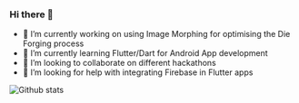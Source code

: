### Hi there 👋

<!--
**Tannybuoy/Tannybuoy** is a ✨ _special_ ✨ repository because its `README.md` (this file) appears on your GitHub profile.



- 💬 Ask me about ...
- 📫 How to reach me: ...
- 😄 Pronouns: ...
- ⚡ Fun fact: ...
-->

- 🔭 I’m currently working on using Image Morphing for optimising the Die Forging process
- 🌱 I’m currently learning Flutter/Dart for Android App development
- 👯 I’m looking to collaborate on different hackathons
- 🤔 I’m looking for help with integrating Firebase in Flutter apps

![Github stats](https://github-readme-stats.vercel.app/api?username=Tannybuoy)

